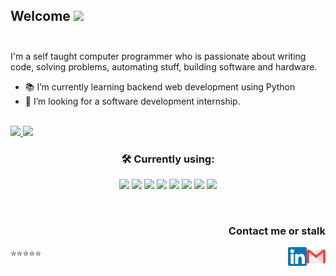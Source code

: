 ## Welcome <img src="https://camo.githubusercontent.com/e8e7b06ecf583bc040eb60e44eb5b8e0ecc5421320a92929ce21522dbc34c891/68747470733a2f2f6d656469612e67697068792e636f6d2f6d656469612f6876524a434c467a6361737252346961377a2f67697068792e676966" width="24px">                                                                                                  
<!-- <img align="right" alt="GIF" src="https://media.giphy.com/media/i4MAH84pqe2m2aVojc/giphy.gif" width="400vw" />
 -->

I'm a self taught computer programmer who is passionate about writing code, solving problems, automating stuff, building software and hardware.

- 📚 I’m currently learning backend web development using Python
- 👯 I’m looking for a software development internship. 

<br/>
<a href="https://github.com/borislavstoychev">
  <img height="160em" src="https://github-readme-stats.vercel.app/api?username=borislavstoychev&theme=chartreuse-dark&show_icons=true" />
  <img height="160em" src="https://github-readme-stats.vercel.app/api/top-langs/?username=borislavstoychev&theme=dark&layout=compact" />
</a>
<br/>
<h3 align='center'>🛠 Currently using: </h3>
<p align='center'>
<img src="https://img.shields.io/badge/HTML5-E34F26?style=for-the-badge&logo=html5&logoColor=white" />
<img src="https://img.shields.io/badge/CSS-blue?style=for-the-badge&logo=css3&logoColor=white" />
<img src="https://img.shields.io/badge/Python-blue?style=for-the-badge&logo=python&logoColor=white" />
  
<img src="https://img.shields.io/badge/JavaScript-F7DF1E?style=for-the-badge&logo=javascript&logoColor=black" />
<img src="https://img.shields.io/badge/Node.js-43853D?style=for-the-badge&logo=node.js&logoColor=white" />
<img src="https://img.shields.io/badge/Django-404D59?style=for-the-badge&logo=django&logoColor=white" />
  
<img src="https://img.shields.io/badge/Postgre-20232A?style=for-the-badge&logo=postgresql&logoColor=61DAFB" />
<img src="https://img.shields.io/badge/Git-F05032?style=for-the-badge&logo=git&logoColor=white" />
</p>

<br>

<p align="center">

<h3 align="right">Contact me or stalk</h3>

<a href="mailto:stoy4ew@gmail.com"><img align="right" src="https://github.com/deut-erium/deut-erium/blob/master/assets/gmail.svg" width="30px" alt="mail"></a>
<a href="https://www.linkedin.com/in/borislav-stoychev-0b3a5720b/"><img align="right" alt="LinkedIn" width="30px" src="https://github.com/deut-erium/deut-erium/blob/master/assets/linkedin.svg" />
</a>


⭐️⭐️⭐️⭐️⭐️

